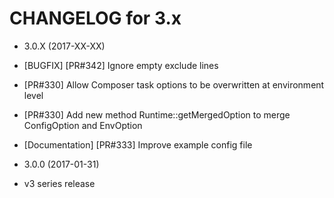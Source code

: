CHANGELOG for 3.x
=================

* 3.0.X (2017-XX-XX)
 * [BUGFIX] [PR#342] Ignore empty exclude lines
 * [PR#330] Allow Composer task options to be overwritten at environment level
 * [PR#330] Add new method Runtime::getMergedOption to merge ConfigOption and EnvOption
 * [Documentation] [PR#333] Improve example config file

* 3.0.0 (2017-01-31)
 * v3 series release
